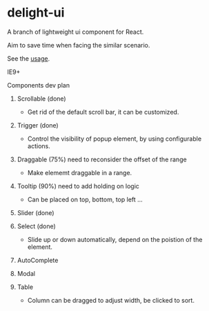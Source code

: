 # delight-ui

A branch of lightweight ui component for React.

Aim to save time when facing the similar scenario.

See the [usage](http://mefive.github.io/delight-ui/).

IE9+



Components dev plan

1. Scrollable (done)
   * Get rid of the default scroll bar, it can be customized.

2. Trigger (done)
   * Control the visibility of popup element, by using configurable actions.

3. Draggable (75%) need to reconsider the offset of the range
   * Make elememt draggable in a range.

4. Tooltip (90%) need to add holding on logic
   * Can be placed on top, bottom, top left ...

5. Slider (done)

6. Select (done)
   * Slide up or down automatically, depend on the poistion of the element.

7. AutoComplete

8. Modal

9. Table
   *  Column can be dragged to adjust width, be clicked to sort.







